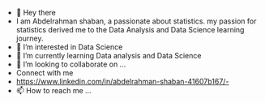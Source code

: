 - 👋 Hey there
- I am Abdelrahman shaban, a passionate about statistics. my passion for statistics derived me to the Data Analysis  and Data Science learning journey. 
- 👀 I’m interested in Data Science
- 🌱 I’m currently learning Data analysis and Data Science
- 💞️ I’m looking to collaborate on ...
- Connect with me
- https://www.linkedin.com/in/abdelrahman-shaban-41607b167/- 
- 📫 How to reach me ...

<!---
Abdelrahman7000/Abdelrahman7000 is a ✨ special ✨ repository because its `README.md` (this file) appears on your GitHub profile.
You can click the Preview link to take a look at your changes.
--->
